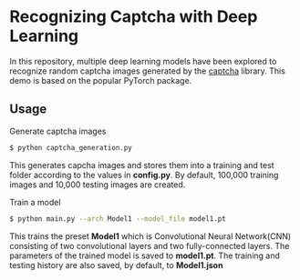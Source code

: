 # Recognizing Captcha with Deep Learning

In this repository, multiple deep learning models have been explored to recognize random captcha images generated by the [captcha](https://github.com/lepture/captcha "captcha") library. This demo is based on the popular PyTorch package.

## Usage

Generate captcha images
```bash
$ python captcha_generation.py
```
This generates capcha images and stores them into a training and test folder according to the values in **config.py**. By default, 100,000 training images and 10,000 testing images are created.

Train a model
```bash
$ python main.py --arch Model1 --model_file model1.pt
```
This trains the preset **Model1** which is Convolutional Neural Network(CNN) consisting of two convolutional layers and two fully-connected layers. The parameters of the trained model is saved to **model1.pt**. The training and testing history are also saved, by default, to **Model1.json**
